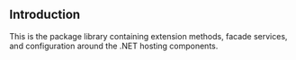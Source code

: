 ## Introduction

This is the package library containing extension methods, facade services, and configuration around the .NET hosting components.